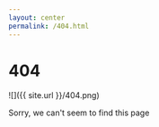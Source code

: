 ```yaml
---
layout: center
permalink: /404.html
---
```


# 404

![]({{ site.url }}/404.png)

Sorry, we can't seem to find this page

